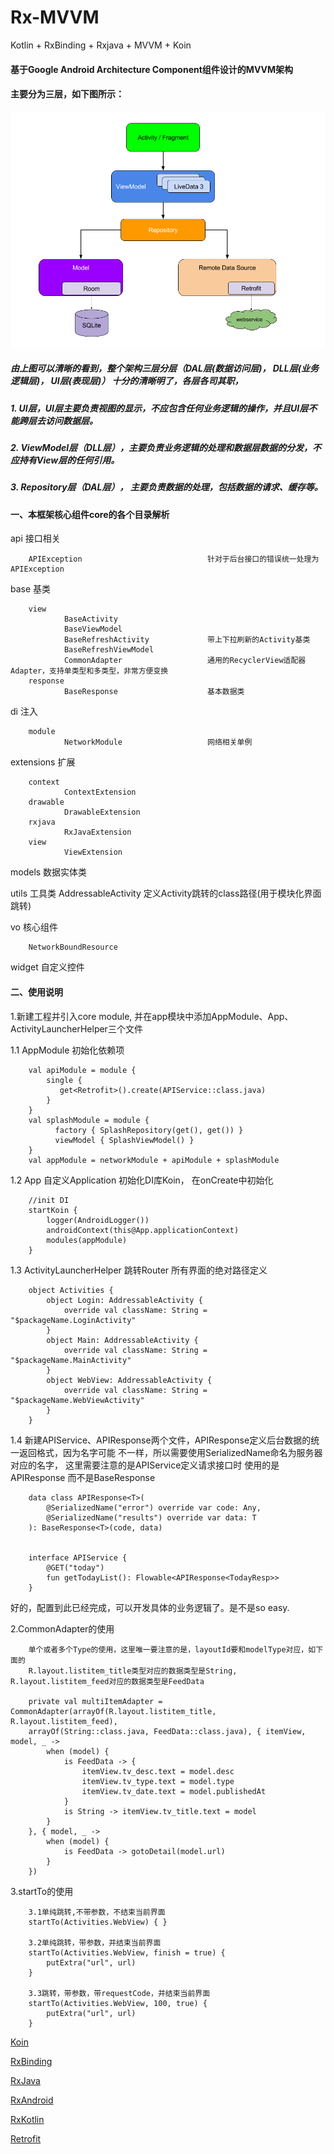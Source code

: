 # Rx-MVVM
Kotlin + RxBinding + Rxjava + MVVM + Koin

#### 基于Google Android Architecture Component组件设计的MVVM架构

#### 主要分为三层，如下图所示：

![image](final-architecture.png)

##### 由上图可以清晰的看到，整个架构三层分层（DAL层(数据访问层)， DLL层(业务逻辑层)， UI层(表现层)） 十分的清晰明了，各层各司其职，

##### 1. UI层，UI层主要负责视图的显示，不应包含任何业务逻辑的操作，并且UI层不能跨层去访问数据层。

##### 2. ViewModel层（DLL层），主要负责业务逻辑的处理和数据层数据的分发，不应持有View层的任何引用。

##### 3. Repository层（DAL层）， 主要负责数据的处理，包括数据的请求、缓存等。

#### 一、本框架核心组件core的各个目录解析

api         接口相关
    
        APIException                            针对于后台接口的错误统一处理为APIException
base        基类
        
        view
                BaseActivity                
                BaseViewModel
                BaseRefreshActivity             带上下拉刷新的Activity基类
                BaseRefreshViewModel            
                CommonAdapter                   通用的RecyclerView适配器Adapter，支持单类型和多类型，非常方便变换
        response
                BaseResponse                    基本数据类
              
di          注入
        
        module                                  
                NetworkModule                   网络相关单例
                
extensions   扩展

        context
                ContextExtension
        drawable
                DrawableExtension
        rxjava
                RxJavaExtension
        view
                ViewExtension
                
models   数据实体类

utils    工具类
        AddressableActivity                     定义Activity跳转的class路径(用于模块化界面跳转)

vo  核心组件
        
        NetworkBoundResource                                 

widget  自定义控件

#### 二、使用说明

   1.新建工程并引入core module, 并在app模块中添加AppModule、App、ActivityLauncherHelper三个文件        

   1.1 AppModule 初始化依赖项 
   
        val apiModule = module {
            single {
               get<Retrofit>().create(APIService::class.java)
            }
        }
        val splashModule = module {
              factory { SplashRepository(get(), get()) }
              viewModel { SplashViewModel() }   
        }
        val appModule = networkModule + apiModule + splashModule
 
   1.2 App 自定义Application 初始化DI库Koin， 在onCreate中初始化
   
        //init DI
        startKoin {
            logger(AndroidLogger())
            androidContext(this@App.applicationContext)
            modules(appModule)
        }
            
   
   1.3 ActivityLauncherHelper 跳转Router 所有界面的绝对路径定义
         
        object Activities {
            object Login: AddressableActivity {
                override val className: String = "$packageName.LoginActivity"
            }
            object Main: AddressableActivity {
                override val className: String = "$packageName.MainActivity"
            }
            object WebView: AddressableActivity {
                override val className: String = "$packageName.WebViewActivity"
            }
        }

   1.4 新建APIService、APIResponse两个文件，APIResponse定义后台数据的统一返回格式，因为名字可能
   不一样，所以需要使用SerializedName命名为服务器对应的名字， 这里需要注意的是APIService定义请求接口时
   使用的是APIResponse 而不是BaseResponse
        
        data class APIResponse<T>(
            @SerializedName("error") override var code: Any,
            @SerializedName("results") override var data: T
        ): BaseResponse<T>(code, data)
            
   
        interface APIService {
            @GET("today")
            fun getTodayList(): Flowable<APIResponse<TodayResp>>
        }
 
   好的，配置到此已经完成，可以开发具体的业务逻辑了。是不是so easy.
  
   2.CommonAdapter的使用
        
        单个或者多个Type的使用，这里唯一要注意的是，layoutId要和modelType对应，如下面的
        R.layout.listitem_title类型对应的数据类型是String,  R.layout.listitem_feed对应的数据类型是FeedData
        
        private val multiItemAdapter = CommonAdapter(arrayOf(R.layout.listitem_title, R.layout.listitem_feed),
        arrayOf(String::class.java, FeedData::class.java), { itemView, model, _ ->
            when (model) {
                is FeedData -> {
                    itemView.tv_desc.text = model.desc
                    itemView.tv_type.text = model.type
                    itemView.tv_date.text = model.publishedAt
                }
                is String -> itemView.tv_title.text = model
            }
        }, { model, _ ->
            when (model) {
                is FeedData -> gotoDetail(model.url)
            }
        })     
 
   3.startTo的使用
        
        3.1单纯跳转,不带参数，不结束当前界面
        startTo(Activities.WebView) { }
        
        3.2单纯跳转，带参数，并结束当前界面
        startTo(Activities.WebView, finish = true) {
            putExtra("url", url)
        }
        
        3.3跳转，带参数，带requestCode，并结束当前界面
        startTo(Activities.WebView, 100, true) {
            putExtra("url", url)
        }
   
 [Koin](https://github.com/InsertKoinIO/koin)
 
 [RxBinding](https://github.com/JakeWharton/RxBinding)
 
 [RxJava](https://github.com/ReactiveX/RxJava)
 
 [RxAndroid](https://github.com/ReactiveX/RxAndroid)
 
 [RxKotlin](https://github.com/ReactiveX/RxKotlin)
      
 [Retrofit](https://github.com/square/retrofit)
                 
